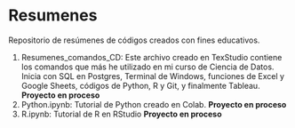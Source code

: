 # Resumenes
Repositorio de resúmenes de códigos creados con fines educativos.

1. Resumenes_comandos_CD: Este archivo creado en TexStudio contiene los comandos que más he utilizado en mi curso de Ciencia de Datos. Inicia con SQL en Postgres, Terminal de Windows, funciones de Excel y Google Sheets, códigos de Python, R y Git, y finalmente Tableau. **Proyecto en proceso**
2. Python.ipynb: Tutorial de Python creado en Colab. **Proyecto en proceso**
3. R.ipynb: Tutorial de R en RStudio **Proyecto en proceso**
